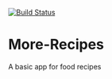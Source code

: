 [![Build Status](https://travis-ci.org/jasonjoe1/More-Recipes.svg?branch=ft-CRUD-API-with-dummy-data-152175829)](https://travis-ci.org/jasonjoe1/More-Recipes)

# More-Recipes
A basic app for food recipes
